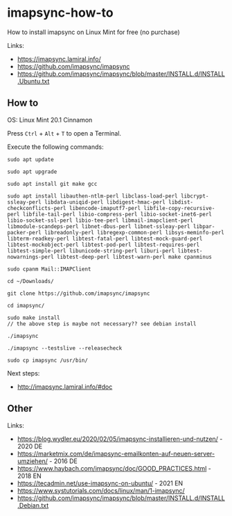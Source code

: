 # imapsync-how-to
How to install imapsync on Linux Mint for free (no purchase)

Links:
- https://imapsync.lamiral.info/
- https://github.com/imapsync/imapsync
- https://github.com/imapsync/imapsync/blob/master/INSTALL.d/INSTALL.Ubuntu.txt

## How to

OS: Linux Mint 20.1 Cinnamon

Press `Ctrl` + `Alt` + `T` to open a Terminal.

Execute the following commands:

```
sudo apt update

sudo apt upgrade

sudo apt install git make gcc

sudo apt install libauthen-ntlm-perl libclass-load-perl libcrypt-ssleay-perl libdata-uniqid-perl libdigest-hmac-perl libdist-checkconflicts-perl libencode-imaputf7-perl libfile-copy-recursive-perl libfile-tail-perl libio-compress-perl libio-socket-inet6-perl libio-socket-ssl-perl libio-tee-perl libmail-imapclient-perl libmodule-scandeps-perl libnet-dbus-perl libnet-ssleay-perl libpar-packer-perl libreadonly-perl libregexp-common-perl libsys-meminfo-perl libterm-readkey-perl libtest-fatal-perl libtest-mock-guard-perl libtest-mockobject-perl libtest-pod-perl libtest-requires-perl libtest-simple-perl libunicode-string-perl liburi-perl libtest-nowarnings-perl libtest-deep-perl libtest-warn-perl make cpanminus

sudo cpanm Mail::IMAPClient

cd ~/Downloads/

git clone https://github.com/imapsync/imapsync

cd imapsync/

sudo make install
// the above step is maybe not necessary?? see debian install

./imapsync

./imapsync --testslive --releasecheck

sudo cp imapsync /usr/bin/
```

Next steps:
- http://imapsync.lamiral.info/#doc

## Other

Links:
- https://blog.wydler.eu/2020/02/05/imapsync-installieren-und-nutzen/ - 2020 DE
- https://marketmix.com/de/imapsync-emailkonten-auf-neuen-server-umziehen/ - 2016 DE
- https://www.haybach.com/imapsync/doc/GOOD_PRACTICES.html - 2018 EN
- https://tecadmin.net/use-imapsync-on-ubuntu/ - 2021 EN
- https://www.systutorials.com/docs/linux/man/1-imapsync/
- https://github.com/imapsync/imapsync/blob/master/INSTALL.d/INSTALL.Debian.txt
